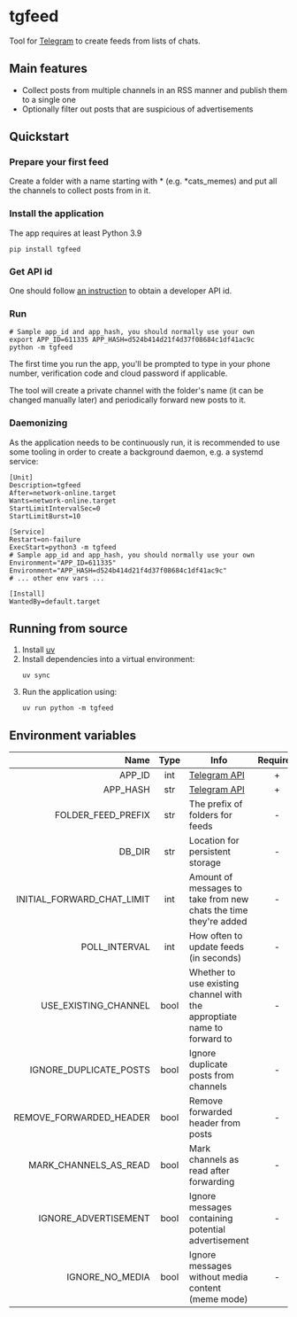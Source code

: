 # tgfeed

Tool for [Telegram][tg] to create feeds from lists of chats.

## Main features

- Collect posts from multiple channels in an RSS manner and publish them to a single one
- Optionally filter out posts that are suspicious of advertisements

## Quickstart

### Prepare your first feed

Create a folder with a name starting with \* (e.g. \*cats_memes)
and put all the channels to collect posts from in it.

### Install the application

The app requires at least Python 3.9

```console
pip install tgfeed
```

### Get API id

One should follow [an instruction][tg_api] to obtain a developer API id.

### Run

```console
# Sample app_id and app_hash, you should normally use your own
export APP_ID=611335 APP_HASH=d524b414d21f4d37f08684c1df41ac9c
python -m tgfeed
```

The first time you run the app, you'll be prompted to type in your phone number,
verification code and cloud password if applicable.

The tool will create a private channel with the folder's name
(it can be changed manually later) and periodically forward new posts to it.

### Daemonizing

As the application needs to be continuously run, it is recommended
to use some tooling in order to create a background daemon,
e.g. a systemd service:

```
[Unit]
Description=tgfeed
After=network-online.target
Wants=network-online.target
StartLimitIntervalSec=0
StartLimitBurst=10

[Service]
Restart=on-failure
ExecStart=python3 -m tgfeed
# Sample app_id and app_hash, you should normally use your own
Environment="APP_ID=611335"
Environment="APP_HASH=d524b414d21f4d37f08684c1df41ac9c"
# ... other env vars ...

[Install]
WantedBy=default.target
```

## Running from source

1. Install [uv][uv]
2. Install dependencies into a virtual environment:
   ```console
   uv sync
   ```
3. Run the application using:
   ```console
   uv run python -m tgfeed
   ```

## Environment variables

|                       Name | Type | Info                                                                    | Required |                Default value                 |
| -------------------------: | :--: | ----------------------------------------------------------------------- | :------: | :------------------------------------------: |
|                     APP_ID | int  | [Telegram API][tg_api]                                                  |    +     |                                              |
|                   APP_HASH | str  | [Telegram API][tg_api]                                                  |    +     |                                              |
|         FOLDER_FEED_PREFIX | str  | The prefix of folders for feeds                                         |    -     |                      \*                      |
|                     DB_DIR | str  | Location for persistent storage                                         |    -     | [User data dir] (e.g. ~/.local/share/tgfeed) |
| INITIAL_FORWARD_CHAT_LIMIT | int  | Amount of messages to take from new chats the time they're added        |    -     |                      1                       |
|              POLL_INTERVAL | int  | How often to update feeds (in seconds)                                  |    -     |                      5                       |
|       USE_EXISTING_CHANNEL | bool | Whether to use existing channel with the approptiate name to forward to |    -     |                    False                     |
|     IGNORE_DUPLICATE_POSTS | bool | Ignore duplicate posts from channels                                    |    -     |                     True                     |
|    REMOVE_FORWARDED_HEADER | bool | Remove forwarded header from posts                                      |    -     |                    False                     |
|      MARK_CHANNELS_AS_READ | bool | Mark channels as read after forwarding                                  |    -     |                     True                     |
|       IGNORE_ADVERTISEMENT | bool | Ignore messages containing potential advertisement                      |    -     |                    False                     |
|            IGNORE_NO_MEDIA | bool | Ignore messages without media content (meme mode)                       |    -     |                    False                     |

[tg]: https://telegram.org/
[tg_api]: https://core.telegram.org/api/obtaining_api_id
[uv]: https://docs.astral.sh/uv/
